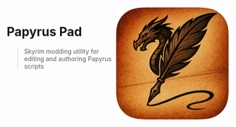 <img src="resources/images/icon-256.png" align="right" />

# Papyrus Pad

> Skyrim modding utility for editing and authoring Papyrus scripts

